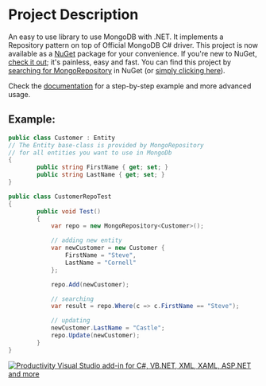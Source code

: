 # Project Description

An easy to use library to use MongoDB with .NET. It implements a Repository pattern on top of Official MongoDB C# driver. This project is now available as a [NuGet](https://www.nuget.org) package for your convenience. If you're new to NuGet, [check it out](http://docs.nuget.org/); it's painless, easy and fast. You can find this project by [searching for MongoRepository](https://www.nuget.org/packages?q=mongorepository) in NuGet (or [simply clicking here](http://nuget.org/packages/MongoRepository)).

Check the [documentation](https://github.com/RobThree/MongoRepository/wiki) for a step-by-step example and more advanced usage.

## Example:

```c#
public class Customer : Entity 
// The Entity base-class is provided by MongoRepository
// for all entities you want to use in MongoDb
{
        public string FirstName { get; set; }
        public string LastName { get; set; }
}

public class CustomerRepoTest
{
        public void Test()
        {
            var repo = new MongoRepository<Customer>();

            // adding new entity
            var newCustomer = new Customer {
                FirstName = "Steve",
                LastName = "Cornell"
            };

            repo.Add(newCustomer);

            // searching
            var result = repo.Where(c => c.FirstName == "Steve");

            // updating 
            newCustomer.LastName = "Castle";
            repo.Update(newCustomer);
        }
}
```
[<img src="http://i.imgur.com/2yf60gf.png" alt="Productivity Visual Studio add-in for C#, VB.NET, XML, XAML, ASP.NET and more">](http://www.jetbrains.com/resharper/features/index.html)
